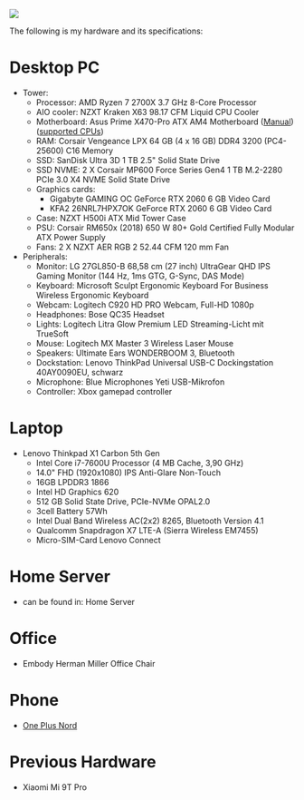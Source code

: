 ![](/public/6eb66cd18c75cdff05ddab3257aa42e4fef6736d8ffbd872cbeca313a0ca41f3.jpg)

The following is my hardware and its specifications:

# Desktop PC

- Tower:
	- Processor: AMD Ryzen 7 2700X 3.7 GHz 8-Core Processor
	- AIO cooler: NZXT Kraken X63 98.17 CFM Liquid CPU Cooler
	- Motherboard: Asus Prime X470-Pro ATX AM4 Motherboard ([Manual](https://dlcdnets.asus.com/pub/ASUS/mb/SocketAM4/PRIME_X470-PRO/E13883_PRIME__X470-PRO_UM_WEB.pdf)) ([supported CPUs](https://www.asus.com/supportonly/prime%20x470-pro/helpdesk_cpu/))
	- RAM: Corsair Vengeance LPX 64 GB (4 x 16 GB) DDR4 3200 (PC4-25600) C16 Memory
	- SSD: SanDisk Ultra 3D 1 TB 2.5" Solid State Drive
	- SSD NVME: 2 X Corsair MP600 Force Series Gen4 1 TB M.2-2280 PCIe 3.0 X4 NVME Solid State Drive
	- Graphics cards:
      - Gigabyte GAMING OC GeForce RTX 2060 6 GB Video Card
      - KFA2 26NRL7HPX7OK GeForce RTX 2060 6 GB Video Card
	- Case: NZXT H500i ATX Mid Tower Case
	- PSU: Corsair RM650x (2018) 650 W 80+ Gold Certified Fully Modular ATX Power Supply
	- Fans: 2 X NZXT AER RGB 2 52.44 CFM 120 mm Fan
- Peripherals:
	- Monitor: LG 27GL850-B 68,58 cm (27 inch) UltraGear QHD IPS Gaming Monitor (144 Hz, 1ms GTG, G-Sync, DAS Mode)
	- Keyboard: Microsoft Sculpt Ergonomic Keyboard For Business Wireless Ergonomic Keyboard
	- Webcam: Logitech C920 HD PRO Webcam, Full-HD 1080p
	- Headphones: Bose QC35  Headset
	- Lights: Logitech Litra Glow Premium LED Streaming-Licht mit TrueSoft
	- Mouse: Logitech MX Master 3 Wireless Laser Mouse
	- Speakers: Ultimate Ears WONDERBOOM 3, Bluetooth
	- Dockstation: Lenovo ThinkPad Universal USB-C Dockingstation 40AY0090EU, schwarz
	- Microphone: Blue Microphones Yeti USB-Mikrofon
	- Controller: Xbox gamepad controller

# Laptop

- Lenovo Thinkpad X1 Carbon 5th Gen
	- Intel Core i7-7600U Processor (4 MB Cache, 3,90 GHz)
	- 14.0" FHD (1920x1080) IPS Anti-Glare Non-Touch
	- 16GB LPDDR3 1866
	- Intel HD Graphics 620
	- 512 GB Solid State Drive, PCIe-NVMe OPAL2.0
	- 3cell Battery 57Wh
	- Intel Dual Band Wireless AC(2x2) 8265, Bluetooth Version 4.1
	- Qualcomm Snapdragon X7 LTE-A (Sierra Wireless EM7455)
	- Micro-SIM-Card Lenovo Connect

# Home Server

- can be found in: Home Server

# Office

- Embody Herman Miller Office Chair

# Phone

- [One Plus Nord](https://www.gsmarena.com/oneplus_nord-10289.php)

# Previous Hardware

- Xiaomi Mi 9T Pro
